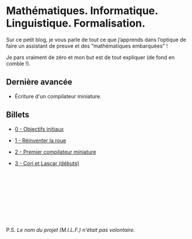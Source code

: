 # Mathématiques. Informatique. Linguistique. Formalisation.

Sur ce petit blog, je vous parle de tout ce que j’apprends dans l’optique de faire un assistant de preuve et des “mathématiques embarquées” !

Je pars vraiment de zéro et mon but est de tout expliquer (de fond en comble !).

## Dernière avancée

* Écriture d'un compilateur miniature.


## Billets

* [0 - Objectifs initiaux](blog/0-objectifs-initiaux.md)

* [1 - Réinventer la roue](blog/1-reinventer-la-roue.md)

* [2 - Premier compilateur miniature](blog/2-premier-compilateur-miniature.md)

* [3 - Cori et Lascar (débuts)](blog/3-Cori-Lascar-débuts.md)

<br>
<br>
<br>
<br>
<br>
<br>
<br>
<br>


P.S. _Le nom du projet (M.I.L.F.) n'était pas volontaire._
